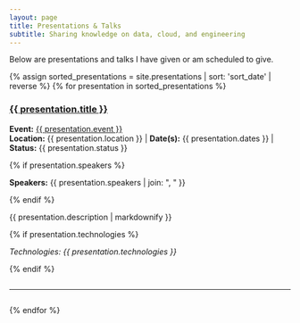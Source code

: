 ```yaml
---
layout: page
title: Presentations & Talks
subtitle: Sharing knowledge on data, cloud, and engineering
---
```


Below are presentations and talks I have given or am scheduled to give.

<div class="presentations-list">
{% assign sorted_presentations = site.presentations | sort: 'sort_date' | reverse %}
{% for presentation in sorted_presentations %}
  <div class="presentation-item">
    <h3><a href="{{ presentation.session_url | default: presentation.event_url }}" target="_blank" rel="noopener noreferrer">{{ presentation.title }}</a></h3>
    <p>
      <strong>Event:</strong> <a href="{{ presentation.event_url }}" target="_blank" rel="noopener noreferrer">{{ presentation.event }}</a> <br>
      <strong>Location:</strong> {{ presentation.location }} | 
      <strong>Date(s):</strong> {{ presentation.dates }} | 
      <strong>Status:</strong> {{ presentation.status }}
    </p>
    {% if presentation.speakers %}
      <p><strong>Speakers:</strong> {{ presentation.speakers | join: ", " }}</p>
    {% endif %}
    <p>{{ presentation.description | markdownify }}</p>
    {% if presentation.technologies %}
      <p><em>Technologies: {{ presentation.technologies }}</em></p>
    {% endif %}
    <!-- Add links to slides/video when available -->
    <!-- 
    <p>
      {% if presentation.slides_url %}<a href="{{ presentation.slides_url }}">[Slides]</a> {% endif %}
      {% if presentation.video_url %}<a href="{{ presentation.video_url }}">[Video]</a>{% endif %}
    </p>
    -->
    <hr style="margin-top: 2em; margin-bottom: 2em;">
  </div>
{% endfor %}
</div>

<!-- Basic styling suggestion (similar to projects) -->
<!--
<style>
.presentations-list .presentation-item {
  margin-bottom: 2.5em;
}
.presentations-list h3 {
  margin-bottom: 0.25em;
}
.presentations-list h3 a {
  color: inherit;
}
.presentations-list p {
  margin-top: 0.5em;
  margin-bottom: 0.5em;
}
</style>
--> 
